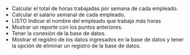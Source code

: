 - Calcular el total de horas trabajadas por semana de cada empleado.
- Calcular el salario semanal de cada empleado.
- LISTO Indicar el nombre del empleado que trabaja más horas
- Mostrar un reporte con los puntos anteriores.
- Tener la conexión de la base de datos.
- Mostrar el registro de los datos ingresados en la base de datos y tener la opción de eliminar un registro de la base de datos.
